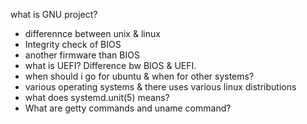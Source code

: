  what is GNU project?
- differennce between unix & linux
- Integrity check of BIOS
- another firmware than BIOS
- what is UEFI? Difference bw BIOS & UEFI.
- when should i go for ubuntu & when for other systems?
- various operating systems & there uses
  various linux distributions
- what does systemd.unit(5) means?
- What are getty commands and uname command?

